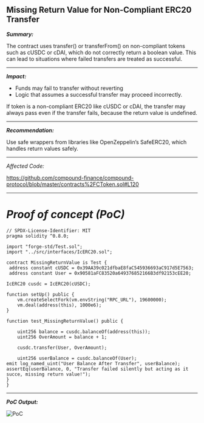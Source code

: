 ## **Missing Return Value for Non-Compliant ERC20 Transfer**


***Summary:***

The contract uses transfer() or transferFrom() on non-compliant tokens such as cUSDC or cDAI, which do not correctly return a boolean value. This can lead to situations where failed transfers are treated as successful.

---

***Impact:***

- Funds may fail to transfer without reverting
- Logic that assumes a successful transfer may proceed incorrectly.


If token is a non-compliant ERC20 like cUSDC or cDAI, the transfer may always pass even if the transfer fails, because the return value is undefined.

---

***Recommendation:***

Use safe wrappers from libraries like OpenZeppelin’s SafeERC20, which handles return values safely.

---

_Affected Code:_

https://github.com/compound-finance/compound-protocol/blob/master/contracts%2FCToken.sol#L120

---


# ***Proof of concept (PoC)***

```
// SPDX-License-Identifier: MIT
pragma solidity ^0.8.0;

import "forge-std/Test.sol";
import "../src/interfaces/IcERC20.sol";

contract MissingReturnValue is Test {
 address constant cUSDC = 0x39AA39c021dfbaE8faC545936693aC917d5E7563;
 address constant User = 0x90581aFC83520a649376852166B3df92153cEE20;

IcERC20 cusdc = IcERC20(cUSDC);

function setUp() public {
    vm.createSelectFork(vm.envString("RPC_URL"), 19600000);
    vm.deal(address(this), 1000e6);
}

function test_MissingReturnValue() public {

    uint256 balance = cusdc.balanceOf(address(this));
    uint256 OverAmount = balance + 1;

    cusdc.transfer(User, OverAmount);
    
    uint256 userBalance = cusdc.balanceOf(User);
emit log_named_uint("User Balance After Transfer", userBalance);
assertEq(userBalance, 0, "Transfer failed silently but acting as it succe, missing return value!");
}
}
```

---

***PoC Output:***

![PoC](https://github.com/user-attachments/assets/5077f239-7e2c-4a2e-87a0-de1a07035cb8)
